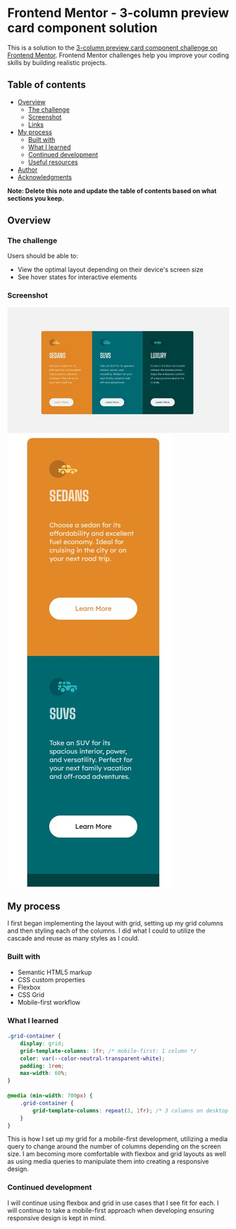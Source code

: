 # Frontend Mentor - 3-column preview card component solution

This is a solution to the [3-column preview card component challenge on Frontend Mentor](https://www.frontendmentor.io/challenges/3column-preview-card-component-pH92eAR2-). Frontend Mentor challenges help you improve your coding skills by building realistic projects. 

## Table of contents

- [Overview](#overview)
  - [The challenge](#the-challenge)
  - [Screenshot](#screenshot)
  - [Links](#links)
- [My process](#my-process)
  - [Built with](#built-with)
  - [What I learned](#what-i-learned)
  - [Continued development](#continued-development)
  - [Useful resources](#useful-resources)
- [Author](#author)
- [Acknowledgments](#acknowledgments)

**Note: Delete this note and update the table of contents based on what sections you keep.**

## Overview

### The challenge

Users should be able to:

- View the optimal layout depending on their device's screen size
- See hover states for interactive elements

### Screenshot

![Desktop](./screenshot.jpg)
![Mobile](./screenshot_mobile.jpg)

## My process
I first began implementing the layout with grid, setting up my grid columns and then styling each of the columns. I did what I could to utilize the cascade and reuse as many styles as I could.

### Built with

- Semantic HTML5 markup
- CSS custom properties
- Flexbox
- CSS Grid
- Mobile-first workflow

### What I learned

```css
.grid-container {
    display: grid;
    grid-template-columns: 1fr; /* mobile-first: 1 column */
    color: var(--color-neutral-transparent-white);
    padding: 1rem;
    max-width: 60%;
}

@media (min-width: 700px) {
    .grid-container {
        grid-template-columns: repeat(3, 1fr); /* 3 columns on desktop */
    }
}
```
This is how I set up my grid for a mobile-first development, utilizing a media query to change around the number of columns depending on the screen size. I am becoming more comfortable with flexbox and grid layouts as well as using media queries to manipulate them into creating a responsive design. 

### Continued development

I will continue using flexbox and grid in use cases that I see fit for each. I will continue to take a mobile-first approach when developing ensuring responsive design is kept in mind. 
